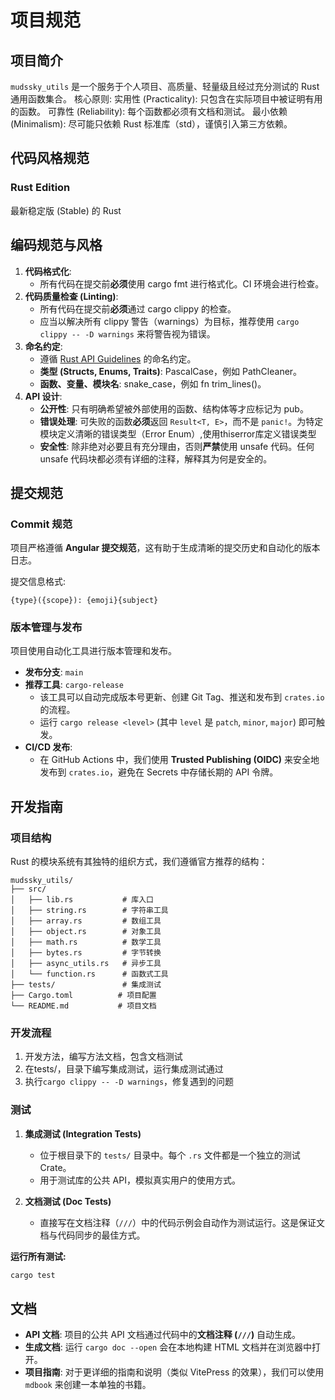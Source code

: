# 项目规范

## 项目简介

`mudssky_utils` 是一个服务于个人项目、高质量、轻量级且经过充分测试的 Rust 通用函数集合。
核心原则:
实用性 (Practicality): 只包含在实际项目中被证明有用的函数。
可靠性 (Reliability): 每个函数都必须有文档和测试。
最小依赖 (Minimalism): 尽可能只依赖 Rust 标准库（std），谨慎引入第三方依赖。

## 代码风格规范

### Rust Edition

最新稳定版 (Stable) 的 Rust

## 编码规范与风格

1. **代码格式化**:
   - 所有代码在提交前**必须**使用 cargo fmt 进行格式化。CI 环境会进行检查。
2. **代码质量检查 (Linting)**:
   - 所有代码在提交前**必须**通过 cargo clippy 的检查。
   - 应当以解决所有 clippy 警告（warnings）为目标，推荐使用 `cargo clippy -- -D warnings` 来将警告视为错误。
3. **命名约定**:
   - 遵循 [Rust API Guidelines](https://www.google.com/url?sa=E&q=https%3A%2F%2Frust-lang.github.io%2Fapi-guidelines%2Fintroduction.html) 的命名约定。
   - **类型 (Structs, Enums, Traits)**: PascalCase，例如 PathCleaner。
   - **函数、变量、模块名**: snake_case，例如 fn trim_lines()。
4. **API 设计**:
   - **公开性**: 只有明确希望被外部使用的函数、结构体等才应标记为 pub。
   - **错误处理**: 可失败的函数**必须**返回 `Result<T, E>`，而不是 `panic!`。为特定模块定义清晰的错误类型（Error Enum）,使用thiserror库定义错误类型
   - **安全性**: 除非绝对必要且有充分理由，否则**严禁**使用 unsafe 代码。任何 unsafe 代码块都必须有详细的注释，解释其为何是安全的。

## 提交规范

### Commit 规范

项目严格遵循 **Angular 提交规范**，这有助于生成清晰的提交历史和自动化的版本日志。

提交信息格式:

```
{type}({scope}): {emoji}{subject}
```

### 版本管理与发布

项目使用自动化工具进行版本管理和发布。

- **发布分支**: `main`
- **推荐工具**: `cargo-release`
  - 该工具可以自动完成版本号更新、创建 Git Tag、推送和发布到 `crates.io` 的流程。
  - 运行 `cargo release <level>` (其中 `level` 是 `patch`, `minor`, `major`) 即可触发。
- **CI/CD 发布**:
  - 在 GitHub Actions 中，我们使用 **Trusted Publishing (OIDC)** 来安全地发布到 `crates.io`，避免在 Secrets 中存储长期的 API 令牌。

## 开发指南

### 项目结构

Rust 的模块系统有其独特的组织方式，我们遵循官方推荐的结构：

```
mudssky_utils/
├── src/
│   ├── lib.rs           # 库入口
│   ├── string.rs        # 字符串工具
│   ├── array.rs         # 数组工具
│   ├── object.rs        # 对象工具
│   ├── math.rs          # 数学工具
│   ├── bytes.rs         # 字节转换
│   ├── async_utils.rs   # 异步工具
│   └── function.rs      # 函数式工具
├── tests/               # 集成测试
├── Cargo.toml          # 项目配置
└── README.md           # 项目文档
```

### 开发流程

1. 开发方法，编写方法文档，包含文档测试
2. 在tests/，目录下编写集成测试，运行集成测试通过
3. 执行`cargo clippy -- -D warnings`，修复遇到的问题

### 测试

1. **集成测试 (Integration Tests)**
    - 位于根目录下的 `tests/` 目录中。每个 `.rs` 文件都是一个独立的测试 Crate。
    - 用于测试库的公共 API，模拟真实用户的使用方式。

2. **文档测试 (Doc Tests)**
    - 直接写在文档注释（`///`）中的代码示例会自动作为测试运行。这是保证文档与代码同步的最佳方式。

**运行所有测试:**

```bash
cargo test
```

## 文档

- **API 文档**: 项目的公共 API 文档通过代码中的**文档注释 (`///`)** 自动生成。
- **生成文档**: 运行 `cargo doc --open` 会在本地构建 HTML 文档并在浏览器中打开。
- **项目指南**: 对于更详细的指南和说明（类似 VitePress 的效果），我们可以使用 `mdbook` 来创建一本单独的书籍。
